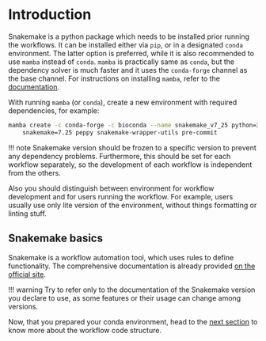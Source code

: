 # Introduction

Snakemake is a python package which needs to be installed prior running the
workflows. It can be installed either via `pip`, or in a designated `conda`
environment. The latter option is preferred, while it is also recommended to use
`mamba` instead of `conda`. `mamba` is practically same as `conda`, but the
dependency solver is much faster and it uses the `conda-forge` channel as the
base channel. For instructions on installing `mamba`, refer to the
[documentation](https://mamba.readthedocs.io/en/latest/installation/mamba-installation.html).

With running `mamba` (or `conda`), create a new environment with required
dependencies, for example:

```sh
mamba create -c conda-forge -c bioconda --name snakemake_v7_25 python=3.11 \
    snakemake=7.25 peppy snakemake-wrapper-utils pre-commit
```

!!! note
    Snakemake version should be frozen to a specific version to prevent any
    dependency problems. Furthermore, this should be set for each workflow
    separately, so the development of each workflow is independent from the others.

Also you should distinguish between environment for workflow development and for
users running the workflow. For example, users usually use only lite version of
the environment, without things formatting or linting stuff.

## Snakemake basics

Snakemake is a workflow automation tool, which uses rules to define
functionality. The comprehensive documentation is already provided
[on the official site](https://snakemake.readthedocs.io/en/v7.25.0/).

!!! warning
    Try to refer only to the documentation of the Snakemake version you declare to
    use, as some features or their usage can change among versions.

Now, that you prepared your conda environment, head to the
[next section](structure.md) to know more about the workflow code structure.
